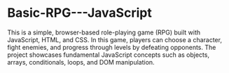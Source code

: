 # Basic-RPG---JavaScript
This is a simple, browser-based role-playing game (RPG) built with JavaScript, HTML, and CSS. In this game, players can choose a character, fight enemies, and progress through levels by defeating opponents. The project showcases fundamental JavaScript concepts such as objects, arrays, conditionals, loops, and DOM manipulation.

